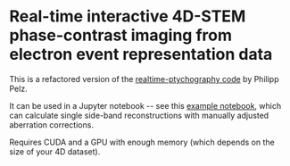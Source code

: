 # Real-time interactive 4D-STEM phase-contrast imaging from electron event representation data

This is a refactored version of the [realtime-ptychography code](https://github.com/PhilippPelz/realtime_ptychography) by Philipp Pelz.

It can be used in a Jupyter notebook -- see this [example notebook](https://github.com/jhuang97/fastssb/blob/main/jupyter/fastssb_nb.ipynb), which can calculate single side-band reconstructions with manually adjusted aberration corrections.

Requires CUDA and a GPU with enough memory (which depends on the size of your 4D dataset).
